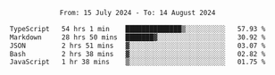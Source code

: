 <div align="center">
<p style="text-align: center;">
<!--START_SECTION:waka-->

```txt
From: 15 July 2024 - To: 14 August 2024

TypeScript   54 hrs 1 min    ██████████████▒░░░░░░░░░░   57.93 %
Markdown     28 hrs 50 mins  ███████▓░░░░░░░░░░░░░░░░░   30.92 %
JSON         2 hrs 51 mins   ▓░░░░░░░░░░░░░░░░░░░░░░░░   03.07 %
Bash         2 hrs 38 mins   ▓░░░░░░░░░░░░░░░░░░░░░░░░   02.82 %
JavaScript   1 hr 38 mins    ▒░░░░░░░░░░░░░░░░░░░░░░░░   01.75 %
```

<!--END_SECTION:waka-->
</p>
</div>
